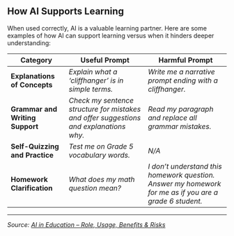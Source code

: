 ## **How AI Supports Learning**

When used correctly, AI is a valuable learning partner. Here are some examples of how AI can support learning versus when it hinders deeper understanding:

| **Category**                | **Useful Prompt**                                                                 | **Harmful Prompt**                                                                 |
|-----------------------------|-----------------------------------------------------------------------------------|------------------------------------------------------------------------------------|
| **Explanations of Concepts**| *Explain what a ‘cliffhanger’ is in simple terms.*                               | *Write me a narrative prompt ending with a cliffhanger.*                          |
| **Grammar and Writing Support** | *Check my sentence structure for mistakes and offer suggestions and explanations why.* | *Read my paragraph and replace all grammar mistakes.*                              |
| **Self-Quizzing and Practice** | *Test me on Grade 5 vocabulary words.*                                         | *N/A*                                                                             |
| **Homework Clarification**  | *What does my math question mean?*                                               | *I don’t understand this homework question. Answer my homework for me as if you are a grade 6 student.* |

---

*Source: [AI in Education – Role, Usage, Benefits & Risks](https://www.lmacademics.com/blog/ai-in-education-role-usage-benefits-risks/)*